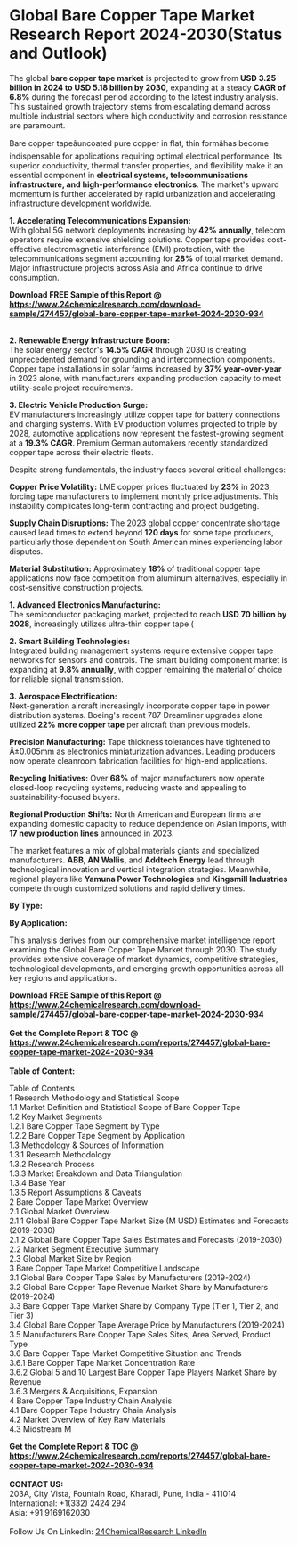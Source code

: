 <h1>Global Bare Copper Tape Market Research Report 2024-2030(Status and Outlook)</h1><p>The global <strong>bare copper tape market</strong> is projected to grow from <strong>USD 3.25 billion in 2024 to USD 5.18 billion by 2030</strong>, expanding at a steady <strong>CAGR of 6.8%</strong> during the forecast period according to the latest industry analysis. This sustained growth trajectory stems from escalating demand across multiple industrial sectors where high conductivity and corrosion resistance are paramount.</p><p>Bare copper tapeâuncoated pure copper in flat, thin formâhas become indispensable for applications requiring optimal electrical performance. Its superior conductivity, thermal transfer properties, and flexibility make it an essential component in <strong>electrical systems, telecommunications infrastructure, and high-performance electronics</strong>. The market's upward momentum is further accelerated by rapid urbanization and accelerating infrastructure development worldwide.</p><p><strong>1. Accelerating Telecommunications Expansion:</strong><br>
With global 5G network deployments increasing by <strong>42% annually</strong>, telecom operators require extensive shielding solutions. Copper tape provides cost-effective electromagnetic interference (EMI) protection, with the telecommunications segment accounting for <strong>28%</strong> of total market demand. Major infrastructure projects across Asia and Africa continue to drive consumption.</p><div><b>Download FREE Sample of this Report @ 
            <a href="https://www.24chemicalresearch.com/download-sample/274457/global-bare-copper-tape-market-2024-2030-934">
            https://www.24chemicalresearch.com/download-sample/274457/global-bare-copper-tape-market-2024-2030-934</a></b></div><br><p><strong>2. Renewable Energy Infrastructure Boom:</strong><br>
The solar energy sector's <strong>14.5% CAGR</strong> through 2030 is creating unprecedented demand for grounding and interconnection components. Copper tape installations in solar farms increased by <strong>37% year-over-year</strong> in 2023 alone, with manufacturers expanding production capacity to meet utility-scale project requirements.</p><p><strong>3. Electric Vehicle Production Surge:</strong><br>
EV manufacturers increasingly utilize copper tape for battery connections and charging systems. With EV production volumes projected to triple by 2028, automotive applications now represent the fastest-growing segment at a <strong>19.3% CAGR</strong>. Premium German automakers recently standardized copper tape across their electric fleets.</p><p>Despite strong fundamentals, the industry faces several critical challenges:</p><p><strong>Copper Price Volatility:</strong> LME copper prices fluctuated by <strong>23%</strong> in 2023, forcing tape manufacturers to implement monthly price adjustments. This instability complicates long-term contracting and project budgeting.</p><p><strong>Supply Chain Disruptions:</strong> The 2023 global copper concentrate shortage caused lead times to extend beyond <strong>120 days</strong> for some tape producers, particularly those dependent on South American mines experiencing labor disputes.</p><p><strong>Material Substitution:</strong> Approximately <strong>18%</strong> of traditional copper tape applications now face competition from aluminum alternatives, especially in cost-sensitive construction projects.</p><p><strong>1. Advanced Electronics Manufacturing:</strong><br>
The semiconductor packaging market, projected to reach <strong>USD 70 billion by 2028</strong>, increasingly utilizes ultra-thin copper tape (

</p><p><strong>2. Smart Building Technologies:</strong><br>
Integrated building management systems require extensive copper tape networks for sensors and controls. The smart building component market is expanding at <strong>9.8% annually</strong>, with copper remaining the material of choice for reliable signal transmission.</p><p><strong>3. Aerospace Electrification:</strong><br>
Next-generation aircraft increasingly incorporate copper tape in power distribution systems. Boeing's recent 787 Dreamliner upgrades alone utilized <strong>22% more copper tape</strong> per aircraft than previous models.</p><p><strong>Precision Manufacturing:</strong> Tape thickness tolerances have tightened to Â±0.005mm as electronics miniaturization advances. Leading producers now operate cleanroom fabrication facilities for high-end applications.</p><p><strong>Recycling Initiatives:</strong> Over <strong>68%</strong> of major manufacturers now operate closed-loop recycling systems, reducing waste and appealing to sustainability-focused buyers.</p><p><strong>Regional Production Shifts:</strong> North American and European firms are expanding domestic capacity to reduce dependence on Asian imports, with <strong>17 new production lines</strong> announced in 2023.</p><p>The market features a mix of global materials giants and specialized manufacturers. <strong>ABB, AN Wallis,</strong> and <strong>Addtech Energy</strong> lead through technological innovation and vertical integration strategies. Meanwhile, regional players like <strong>Yamuna Power Technologies</strong> and <strong>Kingsmill Industries</strong> compete through customized solutions and rapid delivery times.</p><p><strong>By Type:</strong></p><p><strong>By Application:</strong></p><p>This analysis derives from our comprehensive market intelligence report examining the Global Bare Copper Tape Market through 2030. The study provides extensive coverage of market dynamics, competitive strategies, technological developments, and emerging growth opportunities across all key regions and applications.</p><div><b>Download FREE Sample of this Report @ 
            <a href="https://www.24chemicalresearch.com/download-sample/274457/global-bare-copper-tape-market-2024-2030-934">
            https://www.24chemicalresearch.com/download-sample/274457/global-bare-copper-tape-market-2024-2030-934</a></b></div><br><div><b>Get the Complete Report & TOC @ 
            <a href="https://www.24chemicalresearch.com/reports/274457/global-bare-copper-tape-market-2024-2030-934">
            https://www.24chemicalresearch.com/reports/274457/global-bare-copper-tape-market-2024-2030-934</a></b></div><br>
            <b>Table of Content:</b><p>Table of Contents<br />
1 Research Methodology and Statistical Scope<br />
1.1 Market Definition and Statistical Scope of Bare Copper Tape<br />
1.2 Key Market Segments<br />
1.2.1 Bare Copper Tape Segment by Type<br />
1.2.2 Bare Copper Tape Segment by Application<br />
1.3 Methodology & Sources of Information<br />
1.3.1 Research Methodology<br />
1.3.2 Research Process<br />
1.3.3 Market Breakdown and Data Triangulation<br />
1.3.4 Base Year<br />
1.3.5 Report Assumptions & Caveats<br />
2 Bare Copper Tape Market Overview<br />
2.1 Global Market Overview<br />
2.1.1 Global Bare Copper Tape Market Size (M USD) Estimates and Forecasts (2019-2030)<br />
2.1.2 Global Bare Copper Tape Sales Estimates and Forecasts (2019-2030)<br />
2.2 Market Segment Executive Summary<br />
2.3 Global Market Size by Region<br />
3 Bare Copper Tape Market Competitive Landscape<br />
3.1 Global Bare Copper Tape Sales by Manufacturers (2019-2024)<br />
3.2 Global Bare Copper Tape Revenue Market Share by Manufacturers (2019-2024)<br />
3.3 Bare Copper Tape Market Share by Company Type (Tier 1, Tier 2, and Tier 3)<br />
3.4 Global Bare Copper Tape Average Price by Manufacturers (2019-2024)<br />
3.5 Manufacturers Bare Copper Tape Sales Sites, Area Served, Product Type<br />
3.6 Bare Copper Tape Market Competitive Situation and Trends<br />
3.6.1 Bare Copper Tape Market Concentration Rate<br />
3.6.2 Global 5 and 10 Largest Bare Copper Tape Players Market Share by Revenue<br />
3.6.3 Mergers & Acquisitions, Expansion<br />
4 Bare Copper Tape Industry Chain Analysis<br />
4.1 Bare Copper Tape Industry Chain Analysis<br />
4.2 Market Overview of Key Raw Materials<br />
4.3 Midstream M</p><div><b>Get the Complete Report & TOC @ 
            <a href="https://www.24chemicalresearch.com/reports/274457/global-bare-copper-tape-market-2024-2030-934">
            https://www.24chemicalresearch.com/reports/274457/global-bare-copper-tape-market-2024-2030-934</a></b></div><br><b>CONTACT US:</b><br>
            203A, City Vista, Fountain Road, Kharadi, Pune, India - 411014<br>
            International: +1(332) 2424 294<br>
            Asia: +91 9169162030 <br><br>
            Follow Us On LinkedIn: <a href="https://www.linkedin.com/company/24chemicalresearch/">24ChemicalResearch LinkedIn</a>